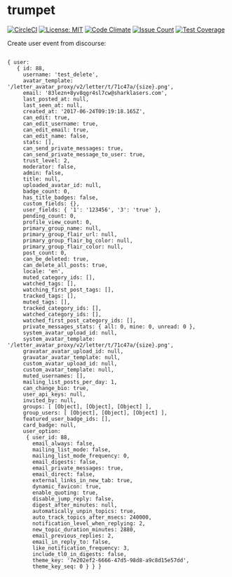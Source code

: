 # trumpet

[![CircleCI](https://circleci.com/gh/HellenicMilsim/trumpet/tree/master.svg?style=svg)](https://circleci.com/gh/HellenicMilsim/trumpet/tree/master) [![License: MIT](https://img.shields.io/badge/License-MIT-yellow.svg)](https://opensource.org/licenses/MIT) [![Code Climate](https://codeclimate.com/github/HellenicMilsim/trumpet/badges/gpa.svg)](https://codeclimate.com/github/HellenicMilsim/trumpet) [![Issue Count](https://codeclimate.com/github/HellenicMilsim/trumpet/badges/issue_count.svg)](https://codeclimate.com/github/HellenicMilsim/trumpet) [![Test Coverage](https://codeclimate.com/github/HellenicMilsim/trumpet/badges/coverage.svg)](https://codeclimate.com/github/HellenicMilsim/trumpet/coverage)

Create user event from discourse:

```

{ user: 
   { id: 88,
     username: 'test_delete',
     avatar_template: '/letter_avatar_proxy/v2/letter/t/71c47a/{size}.png',
     email: '83lezn+8yv8qgr4sl7cw@sharklasers.com',
     last_posted_at: null,
     last_seen_at: null,
     created_at: '2017-06-24T09:19:18.165Z',
     can_edit: true,
     can_edit_username: true,
     can_edit_email: true,
     can_edit_name: false,
     stats: [],
     can_send_private_messages: true,
     can_send_private_message_to_user: true,
     trust_level: 2,
     moderator: false,
     admin: false,
     title: null,
     uploaded_avatar_id: null,
     badge_count: 0,
     has_title_badges: false,
     custom_fields: {},
     user_fields: { '1': '123456', '3': 'true' },
     pending_count: 0,
     profile_view_count: 0,
     primary_group_name: null,
     primary_group_flair_url: null,
     primary_group_flair_bg_color: null,
     primary_group_flair_color: null,
     post_count: 0,
     can_be_deleted: true,
     can_delete_all_posts: true,
     locale: 'en',
     muted_category_ids: [],
     watched_tags: [],
     watching_first_post_tags: [],
     tracked_tags: [],
     muted_tags: [],
     tracked_category_ids: [],
     watched_category_ids: [],
     watched_first_post_category_ids: [],
     private_messages_stats: { all: 0, mine: 0, unread: 0 },
     system_avatar_upload_id: null,
     system_avatar_template: '/letter_avatar_proxy/v2/letter/t/71c47a/{size}.png',
     gravatar_avatar_upload_id: null,
     gravatar_avatar_template: null,
     custom_avatar_upload_id: null,
     custom_avatar_template: null,
     muted_usernames: [],
     mailing_list_posts_per_day: 1,
     can_change_bio: true,
     user_api_keys: null,
     invited_by: null,
     groups: [ [Object], [Object], [Object] ],
     group_users: [ [Object], [Object], [Object] ],
     featured_user_badge_ids: [],
     card_badge: null,
     user_option: 
      { user_id: 88,
        email_always: false,
        mailing_list_mode: false,
        mailing_list_mode_frequency: 0,
        email_digests: false,
        email_private_messages: true,
        email_direct: false,
        external_links_in_new_tab: true,
        dynamic_favicon: true,
        enable_quoting: true,
        disable_jump_reply: false,
        digest_after_minutes: null,
        automatically_unpin_topics: true,
        auto_track_topics_after_msecs: 240000,
        notification_level_when_replying: 2,
        new_topic_duration_minutes: 2880,
        email_previous_replies: 2,
        email_in_reply_to: false,
        like_notification_frequency: 3,
        include_tl0_in_digests: false,
        theme_key: '7e202ef2-6666-47d5-98d8-a9c8d15e57dd',
        theme_key_seq: 0 } } }
```
